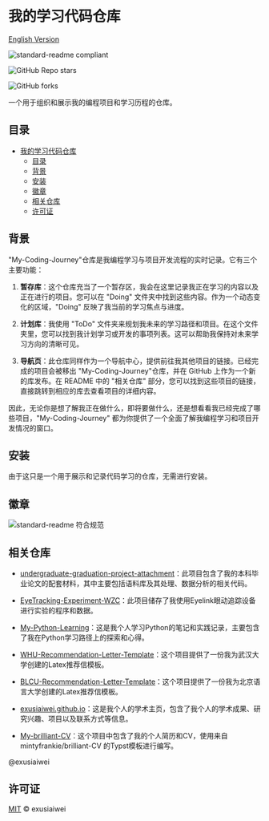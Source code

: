 # 我的学习代码仓库

[English Version](https://github.com/exusiaiwei/My-Coding-Journey/blob/main/readme.md)

![standard-readme compliant](https://img.shields.io/badge/readme%20style-standard-brightgreen.svg?style=flat-square)

![GitHub Repo stars](https://img.shields.io/github/stars/exusiaiwei/My-Coding-Journey)

![GitHub forks](https://img.shields.io/github/forks/exusiaiwei/My-Coding-Journey)

一个用于组织和展示我的编程项目和学习历程的仓库。

## 目录

- [我的学习代码仓库](#我的学习代码仓库)
	- [目录](#目录)
	- [背景](#背景)
	- [安装](#安装)
	- [徽章](#徽章)
	- [相关仓库](#相关仓库)
	- [许可证](#许可证)

## 背景

"My-Coding-Journey"仓库是我编程学习与项目开发流程的实时记录。它有三个主要功能：

1. **暂存库**：这个仓库充当了一个暂存区，我会在这里记录我正在学习的内容以及正在进行的项目。您可以在 "Doing" 文件夹中找到这些内容。作为一个动态变化的区域，"Doing" 反映了我当前的学习焦点与进度。

2. **计划库**：我使用 "ToDo" 文件夹来规划我未来的学习路径和项目。在这个文件夹里，您可以找到我计划学习或开发的事项列表。这可以帮助我保持对未来学习方向的清晰可见。

3. **导航页**：此仓库同样作为一个导航中心，提供前往我其他项目的链接。已经完成的项目会被移出 "My-Coding-Journey"仓库，并在 GitHub 上作为一个新的库发布。在 README 中的 "相关仓库" 部分，您可以找到这些项目的链接，直接跳转到相应的库去查看项目的详细内容。

因此，无论你是想了解我正在做什么，即将要做什么，还是想看看我已经完成了哪些项目，"My-Coding-Journey" 都为你提供了一个全面了解我编程学习和项目开发情况的窗口。

## 安装

由于这只是一个用于展示和记录代码学习的仓库，无需进行安装。

## 徽章

![standard-readme 符合规范](https://img.shields.io/badge/readme%20style-standard-brightgreen.svg?style=flat-square)

## 相关仓库

- [undergraduate-graduation-project-attachment](https://github.com/exusiaiwei/undergraduate-graduation-project-attachment)：此项目包含了我的本科毕业论文的配套材料，其中主要包括语料库及其处理、数据分析的相关代码。

- [EyeTracking-Experiment-WZC](https://github.com/exusiaiwei/EyeTracking-Experiment-WZC)：此项目储存了我使用Eyelink眼动追踪设备进行实验的程序和数据。

- [My-Python-Learning](https://github.com/exusiaiwei/My-Python-Learning)：这是我个人学习Python的笔记和实践记录，主要包含了我在Python学习路径上的探索和心得。

- [WHU-Recommendation-Letter-Template](https://github.com/exusiaiwei/WHU-Recommendation-Letter-Template)：这个项目提供了一份我为武汉大学创建的Latex推荐信模板。

- [BLCU-Recommendation-Letter-Template](https://github.com/exusiaiwei/BLCU-Recommendation-Letter-Template)：这个项目提供了一份我为北京语言大学创建的Latex推荐信模板。

- [exusiaiwei.github.io](https://github.com/exusiaiwei/exusiaiwei.github.io)：这是我个人的学术主页，包含了我个人的学术成果、研究兴趣、项目以及联系方式等信息。

- [My-brilliant-CV](https://github.com/exusiaiwei/My-brilliant-CV)：这个项目中包含了我的个人简历和CV，使用来自 mintyfrankie/brilliant-CV 的Typst模板进行编写。

@exusiaiwei

## 许可证

[MIT](LICENSE) © exusiaiwei
